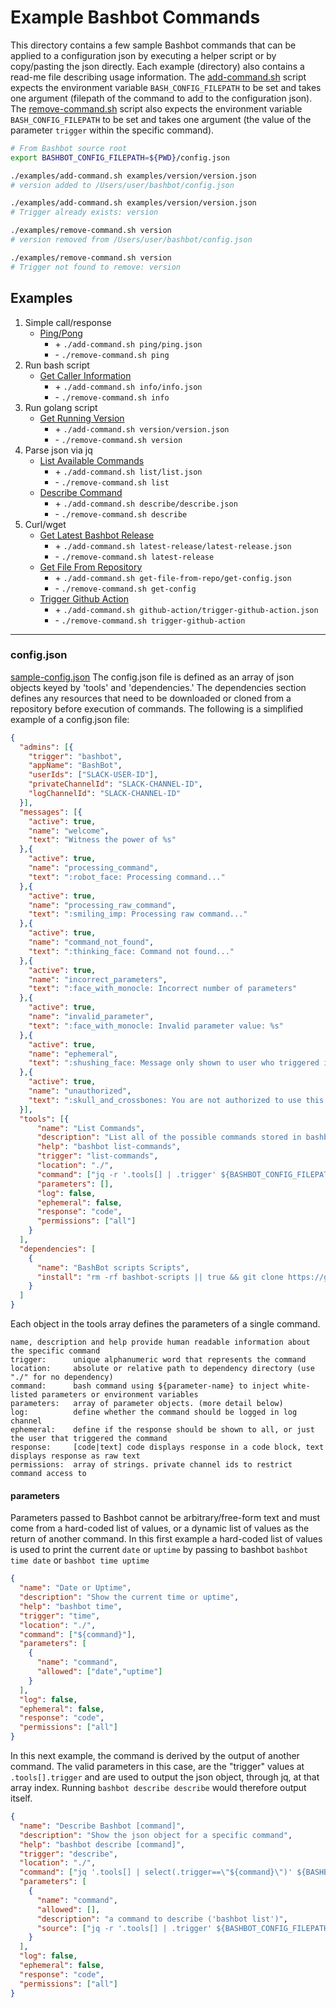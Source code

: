 # Example Bashbot Commands

This directory contains a few sample Bashbot commands that can be applied to a configuration json by executing a helper script or by copy/pasting the json directly. Each example (directory) also contains a read-me file describing usage information. The [add-command.sh](add-command.sh) script expects the environment variable `BASH_CONFIG_FILEPATH` to be set and takes one argument (filepath of the command to add to the configuration json). The [remove-command.sh](remove-command.sh) script also expects the environment variable `BASH_CONFIG_FILEPATH` to be set and takes one argument (the value of the parameter `trigger` within the specific command).


```bash
# From Bashbot source root
export BASHBOT_CONFIG_FILEPATH=${PWD}/config.json

./examples/add-command.sh examples/version/version.json              
# version added to /Users/user/bashbot/config.json

./examples/add-command.sh examples/version/version.json                                           
# Trigger already exists: version

./examples/remove-command.sh version                
# version removed from /Users/user/bashbot/config.json

./examples/remove-command.sh version
# Trigger not found to remove: version
```

## Examples


1. Simple call/response
    - [Ping/Pong](ping)
        - \+ `./add-command.sh ping/ping.json`
        - \- `./remove-command.sh ping`
2. Run bash script
    - [Get Caller Information](info)
        - \+ `./add-command.sh info/info.json`
        - \- `./remove-command.sh info`
3. Run golang script
    - [Get Running Version](version)
        - \+ `./add-command.sh version/version.json`
        - \- `./remove-command.sh version`
4. Parse json via jq
    - [List Available Commands](list)
        - \+ `./add-command.sh list/list.json`
        - \- `./remove-command.sh list`
    - [Describe Command](describe)
        - \+ `./add-command.sh describe/describe.json`
        - \- `./remove-command.sh describe`
5. Curl/wget
    - [Get Latest Bashbot Release](latest-release)
        - \+ `./add-command.sh latest-release/latest-release.json`
        - \- `./remove-command.sh latest-release`
    - [Get File From Repository](get-file-from-repo)
        - \+ `./add-command.sh get-file-from-repo/get-config.json`
        - \- `./remove-command.sh get-config`
    - [Trigger Github Action](github-action)
        - \+ `./add-command.sh github-action/trigger-github-action.json`
        - \- `./remove-command.sh trigger-github-action`



-------------------------------------------------------------------------

### config.json
[sample-config.json](../sample-config.json)
The config.json file is defined as an array of json objects keyed by 'tools' and 'dependencies.' The dependencies section defines any resources that need to be downloaded or cloned from a repository before execution of commands. The following is a simplified example of a config.json file:

```json
{
  "admins": [{
    "trigger": "bashbot",
    "appName": "BashBot",
    "userIds": ["SLACK-USER-ID"],
    "privateChannelId": "SLACK-CHANNEL-ID",
    "logChannelId": "SLACK-CHANNEL-ID"
  }],
  "messages": [{
    "active": true,
    "name": "welcome",
    "text": "Witness the power of %s"
  },{
    "active": true,
    "name": "processing_command",
    "text": ":robot_face: Processing command..."
  },{
    "active": true,
    "name": "processing_raw_command",
    "text": ":smiling_imp: Processing raw command..."
  },{
    "active": true,
    "name": "command_not_found",
    "text": ":thinking_face: Command not found..."
  },{
    "active": true,
    "name": "incorrect_parameters",
    "text": ":face_with_monocle: Incorrect number of parameters"
  },{
    "active": true,
    "name": "invalid_parameter",
    "text": ":face_with_monocle: Invalid parameter value: %s"
  },{
    "active": true,
    "name": "ephemeral",
    "text": ":shushing_face: Message only shown to user who triggered it."
  },{
    "active": true,
    "name": "unauthorized",
    "text": ":skull_and_crossbones: You are not authorized to use this command in this channel.\nAllowed in: [%s]"
  }],
  "tools": [{
      "name": "List Commands",
      "description": "List all of the possible commands stored in bashbot",
      "help": "bashbot list-commands",
      "trigger": "list-commands",
      "location": "./",
      "command": ["jq -r '.tools[] | .trigger' ${BASHBOT_CONFIG_FILEPATH}"],
      "parameters": [],
      "log": false,
      "ephemeral": false,
      "response": "code",
      "permissions": ["all"]
    }
  ],
  "dependencies": [
    {
      "name": "BashBot scripts Scripts",
      "install": "rm -rf bashbot-scripts || true && git clone https://github.com/mathew-fleisch/bashbot-scripts.git"
    }
  ]
}
```

Each object in the tools array defines the parameters of a single command.

```
name, description and help provide human readable information about the specific command
trigger:      unique alphanumeric word that represents the command
location:     absolute or relative path to dependency directory (use "./" for no dependency)
command:      bash command using ${parameter-name} to inject white-listed parameters or environment variables
parameters:   array of parameter objects. (more detail below)
log:          define whether the command should be logged in log channel
ephemeral:    define if the response should be shown to all, or just the user that triggered the command
response:     [code|text] code displays response in a code block, text displays response as raw text
permissions:  array of strings. private channel ids to restrict command access to
```

#### parameters
Parameters passed to Bashbot cannot be arbitrary/free-form text and must come from a hard-coded list of values, or a dynamic list of values as the return of another command. In this first example a hard-coded list of values is used to print the current `date` or `uptime` by passing to bashbot `bashbot time date` or `bashbot time uptime`

```json
{
  "name": "Date or Uptime",
  "description": "Show the current time or uptime",
  "help": "bashbot time",
  "trigger": "time",
  "location": "./",
  "command": ["${command}"],
  "parameters": [
    {
      "name": "command",
      "allowed": ["date","uptime"]
    }
  ],
  "log": false,
  "ephemeral": false,
  "response": "code",
  "permissions": ["all"]
}
```

In this next example, the command is derived by the output of another command. The valid parameters in this case, are the "trigger" values at `.tools[].trigger` and are used to output the json object, through jq, at that array index. Running `bashbot describe describe` would therefore output itself.

```json
{
  "name": "Describe Bashbot [command]",
  "description": "Show the json object for a specific command",
  "help": "bashbot describe [command]",
  "trigger": "describe",
  "location": "./",
  "command": ["jq '.tools[] | select(.trigger==\"${command}\")' ${BASHBOT_CONFIG_FILEPATH}"],
  "parameters": [
    {
      "name": "command",
      "allowed": [],
      "description": "a command to describe ('bashbot list')",
      "source": ["jq -r '.tools[] | .trigger' ${BASHBOT_CONFIG_FILEPATH}"]
    }
  ],
  "log": false,
  "ephemeral": false,
  "response": "code",
  "permissions": ["all"]
}
```